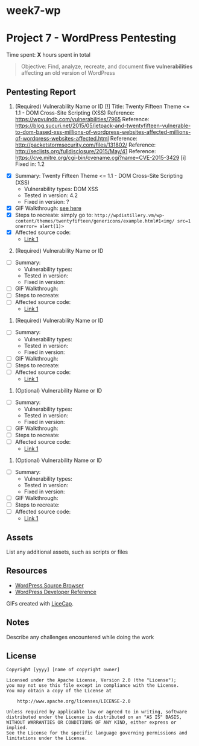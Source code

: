 # week7-wp

# Project 7 - WordPress Pentesting

Time spent: **X** hours spent in total

> Objective: Find, analyze, recreate, and document **five vulnerabilities** affecting an old version of WordPress

## Pentesting Report

1. (Required) Vulnerability Name or ID
[!] Title: Twenty Fifteen Theme <= 1.1 - DOM Cross-Site Scripting (XSS)
    Reference: https://wpvulndb.com/vulnerabilities/7965
    Reference: https://blog.sucuri.net/2015/05/jetpack-and-twentyfifteen-vulnerable-to-dom-based-xss-millions-of-wordpress-websites-affected-millions-of-wordpress-websites-affected.html
    Reference: http://packetstormsecurity.com/files/131802/
    Reference: http://seclists.org/fulldisclosure/2015/May/41
    Reference: https://cve.mitre.org/cgi-bin/cvename.cgi?name=CVE-2015-3429
[i] Fixed in: 1.2

  - [x] Summary: Twenty Fifteen Theme <= 1.1 - DOM Cross-Site Scripting (XSS)
    - Vulnerability types: DOM XSS
    - Tested in version: 4.2
    - Fixed in version: ?
  - [x] GIF Walkthrough: [see here](https://github.com/alfasin/week7-wp/blob/master/CVE1.gif)
  - [x] Steps to recreate: simply go to: `http://wpdistillery.vm/wp-content/themes/twentyfifteen/genericons/example.html#1<img/ src=1 onerror= alert(1)>`
  - [x] Affected source code:
    - [Link 1](https://github.com/Automattic/Genericons/commit/798ac98579dd72dfdb11bdee3e7bebf01cffb1f7)
    
2. (Required) Vulnerability Name or ID
  - [ ] Summary: 
    - Vulnerability types:
    - Tested in version:
    - Fixed in version: 
  - [ ] GIF Walkthrough: 
  - [ ] Steps to recreate: 
  - [ ] Affected source code:
    - [Link 1](https://core.trac.wordpress.org/browser/tags/version/src/source_file.php)
1. (Required) Vulnerability Name or ID
  - [ ] Summary: 
    - Vulnerability types:
    - Tested in version:
    - Fixed in version: 
  - [ ] GIF Walkthrough: 
  - [ ] Steps to recreate: 
  - [ ] Affected source code:
    - [Link 1](https://core.trac.wordpress.org/browser/tags/version/src/source_file.php)
1. (Optional) Vulnerability Name or ID
  - [ ] Summary: 
    - Vulnerability types:
    - Tested in version:
    - Fixed in version: 
  - [ ] GIF Walkthrough: 
  - [ ] Steps to recreate: 
  - [ ] Affected source code:
    - [Link 1](https://core.trac.wordpress.org/browser/tags/version/src/source_file.php)
1. (Optional) Vulnerability Name or ID
  - [ ] Summary: 
    - Vulnerability types:
    - Tested in version:
    - Fixed in version: 
  - [ ] GIF Walkthrough: 
  - [ ] Steps to recreate: 
  - [ ] Affected source code:
    - [Link 1](https://core.trac.wordpress.org/browser/tags/version/src/source_file.php) 

## Assets

List any additional assets, such as scripts or files

## Resources

- [WordPress Source Browser](https://core.trac.wordpress.org/browser/)
- [WordPress Developer Reference](https://developer.wordpress.org/reference/)

GIFs created with [LiceCap](http://www.cockos.com/licecap/).

## Notes

Describe any challenges encountered while doing the work

## License

    Copyright [yyyy] [name of copyright owner]

    Licensed under the Apache License, Version 2.0 (the "License");
    you may not use this file except in compliance with the License.
    You may obtain a copy of the License at

        http://www.apache.org/licenses/LICENSE-2.0

    Unless required by applicable law or agreed to in writing, software
    distributed under the License is distributed on an "AS IS" BASIS,
    WITHOUT WARRANTIES OR CONDITIONS OF ANY KIND, either express or implied.
    See the License for the specific language governing permissions and
    limitations under the License.
